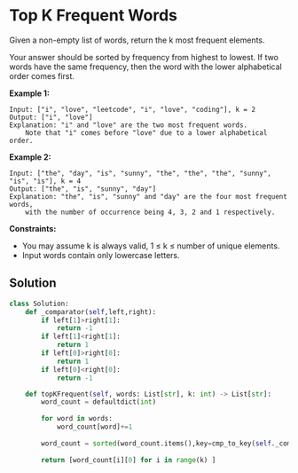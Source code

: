 <h1>Top K Frequent Words</h1>

<p>
Given a non-empty list of words, return the k most frequent elements.

Your answer should be sorted by frequency from highest to lowest. If two words have the same frequency, then the word with the lower alphabetical order comes first.

</p>

<b>Example 1:</b>

    Input: ["i", "love", "leetcode", "i", "love", "coding"], k = 2
    Output: ["i", "love"]
    Explanation: "i" and "love" are the two most frequent words.
        Note that "i" comes before "love" due to a lower alphabetical order.

<b>Example 2:</b>

    Input: ["the", "day", "is", "sunny", "the", "the", "the", "sunny", "is", "is"], k = 4
    Output: ["the", "is", "sunny", "day"]
    Explanation: "the", "is", "sunny" and "day" are the four most frequent words,
        with the number of occurrence being 4, 3, 2 and 1 respectively.
 
<b>Constraints:</b>

- You may assume k is always valid, 1 ≤ k ≤ number of unique elements.
- Input words contain only lowercase letters.

<h2>Solution</h2>

```python
class Solution:
    def _comparator(self,left,right):
        if left[1]>right[1]:
            return -1
        if left[1]<right[1]:
            return 1
        if left[0]>right[0]:
            return 1
        if left[0]<right[0]:
            return -1

    def topKFrequent(self, words: List[str], k: int) -> List[str]:
        word_count = defaultdict(int)
        
        for word in words:
            word_count[word]+=1
        
        word_count = sorted(word_count.items(),key=cmp_to_key(self._comparator))
        
        return [word_count[i][0] for i in range(k) ]
```

